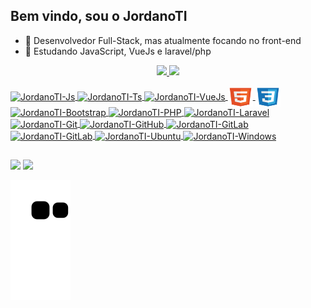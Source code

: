 ## Bem vindo, sou o JordanoTI

- 🔭 Desenvolvedor Full-Stack, mas atualmente focando no front-end
- 🌱 Estudando JavaScript, VueJs e laravel/php

<div align="center">
  <a href="https://github.com/JordanoTI">
  <img height="180em" src="https://github-readme-stats.vercel.app/api?username=JordanoTI&show_icons=true&theme=dracula&include_all_commits=true&count_private=true"/>
  <img height="180em" src="https://github-readme-stats.vercel.app/api/top-langs/?username=JordanoTI&layout=compact&langs_count=7&theme=dracula"/>
</div>
  
<div style="display: inline_block"><br>
  <img align="center" alt="JordanoTI-Js" height="30" width="40" src="https://cdn.jsdelivr.net/gh/devicons/devicon/icons/javascript/javascript-original.svg">
  <img align="center" alt="JordanoTI-Ts" height="30" width="40" src="https://cdn.jsdelivr.net/gh/devicons/devicon/icons/typescript/typescript-original.svg">
  <img align="center" alt="JordanoTI-VueJs" height="30" width="40" src="https://cdn.jsdelivr.net/gh/devicons/devicon/icons/vuejs/vuejs-original.svg">
  <img align="center" alt="JordanoTI-HTML" height="30" width="40" src="https://raw.githubusercontent.com/devicons/devicon/master/icons/html5/html5-original.svg">
  <img align="center" alt="JordanoTI-CSS" height="30" width="40" src="https://raw.githubusercontent.com/devicons/devicon/master/icons/css3/css3-original.svg">
  <img align="center" alt="JordanoTI-Bootstrap" height="30" width="40" src="https://cdn.jsdelivr.net/gh/devicons/devicon/icons/bootstrap/bootstrap-original.svg">
  <img align="center" alt="JordanoTI-PHP" height="30" width="40" src="https://cdn.jsdelivr.net/gh/devicons/devicon/icons/php/php-original.svg">
  <img align="center" alt="JordanoTI-Laravel" height="30" width="40"
 src="https://cdn.jsdelivr.net/gh/devicons/devicon/icons/laravel/laravel-plain.svg">
  <img align="center" alt="JordanoTI-Git" height="30" width="40"
 src="https://cdn.jsdelivr.net/gh/devicons/devicon/icons/git/git-original.svg">
  <img align="center" alt="JordanoTI-GitHub" height="30" width="40"
 src="https://cdn.jsdelivr.net/gh/devicons/devicon/icons/github/github-original.svg">
  <img align="center" alt="JordanoTI-GitLab" height="30" width="40"
 src="https://cdn.jsdelivr.net/gh/devicons/devicon/icons/gitlab/gitlab-original.svg">
  <img align="center" alt="JordanoTI-GitLab" height="30" width="40"
 src="https://cdn.jsdelivr.net/gh/devicons/devicon/icons/gitlab/gitlab-original.svg">
  <img align="center" alt="JordanoTI-Ubuntu" height="30" width="40"
 src="https://cdn.jsdelivr.net/gh/devicons/devicon/icons/ubuntu/ubuntu-plain.svg">
  <img align="center" alt="JordanoTI-Windows" height="30" width="40"
 src="https://cdn.jsdelivr.net/gh/devicons/devicon/icons/windows8/windows8-original.svg">
</div>

##
 
<div>
  <a href="https://www.linkedin.com/in/jordano-rodrigues-silva-b50b7a198/" target="_blank"><img src="https://img.shields.io/badge/-LinkedIn-%230077B5?style=for-the-badge&logo=linkedin&logoColor=white" target="_blank"></a>
  <a href = "mailto:jordanoffice97@gmail.com"><img src="https://img.shields.io/badge/Gmail-D14836?style=for-the-badge&logo=gmail&logoColor=white" target="_blank"></a>
 
  ![Snake animation](https://github.com/rafaballerini/rafaballerini/blob/output/github-contribution-grid-snake.svg)
 
</div>
